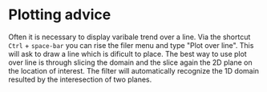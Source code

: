# Plotting advice 

Often it is necessary to display varibale trend over a line. Via the shortcut ```Ctrl``` + ```space-bar``` 
you can rise the filer menu and type "Plot over line". This will ask to draw a line which is dificult to place.
The best way to use plot over line is through slicing the domain and the slice again the 2D plane on the location
of interest. The filter will automatically recognize the 1D domain resulted by the interesection of two planes.